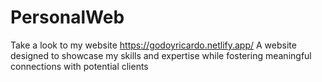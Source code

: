 # PersonalWeb
Take a look to my website https://godoyricardo.netlify.app/
A website designed to showcase my skills and expertise while fostering meaningful connections with potential clients
